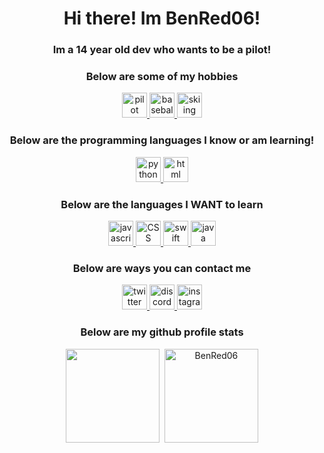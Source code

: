 <h1 align="center">Hi there! Im BenRed06!</h1>
<h3 align="center">Im a 14 year old dev who wants to be a pilot!</h1>
<h3 align="center">Below are some of my hobbies</h3>
<p align="center">
    </a>
    <a href=title=" pilot">
        <img src="http://icons.iconarchive.com/icons/google/noto-emoji-travel-places/1024/42586-airplane-icon.png" alt="pilot" width="40" height="40" />
    </a>
    <a href= title="baseball">
        <img src="http://www.emoji.co.uk/files/emoji-one/activity-emoji-one/1682-skier.png" alt="baseball" width="40" height="40" />
   </a>
      <a href= title="skiing">
        <img src="https://hotemoji.com/images/dl/3/baseball-emoji-by-google.png" alt="skiing" width="40" height="40" />
   </a>
<h3 align="center">Below are the programming languages I know or am learning!</h3>
<p align="center">
    </a>
    <a href=title="Python">
        <img src="https://upload.wikimedia.org/wikipedia/commons/thumb/c/c3/Python-logo-notext.svg/1920px-Python-logo-notext.svg.png" alt="python" width="40" height="40" />
   </a>
      <a href=title="html">
        <img src="https://logos-download.com/wp-content/uploads/2017/07/HTML5_badge.png" alt="html" width="40" height="40" />
      </a>
   
<h3 align="center">Below are the languages I WANT to learn</h3>    

<p align="center">
     </a>
    <a href=title="javascript">
        <img src="https://seeklogo.com/images/N/nodejs-logo-FBE122E377-seeklogo.com.png" alt="javascript" width="40" height="40" />
    </a>
    <a href=title="CSS">
        <img src="https://maxcdn.icons8.com/Share/icon/Logos/css31600.png" alt="CSS" width="40" height="40" />
    </a>
    <a href=title="swift">
        <img src="https://www.wamatechnology.com/wp-content/uploads/2019/07/1138px-Swift_logo.svg_.png" alt="swift" width="40" height="40" />
    </a>
       <a href=title="java">
        <img src="https://image.flaticon.com/icons/png/512/226/226777.png" alt="java" width="40" height="40" />
    </a>
    
<h3 align="center">Below are ways you can contact me</h3> 
<p align="center">
  <a href="https://twitter.com/Ben69810452" title="twitter">
        <img src="http://3.bp.blogspot.com/-NxouMmz2bOY/T8_ac97cesI/AAAAAAAAGg0/e3vY1_bdnbE/s1600/Twitter+logo+2012.png" alt="twitter" width="40" height="40" />
    </a>
     <a href="https://discord.gg/hsrnUuJXQk" title="discord">
        <img src="https://maxcdn.icons8.com/Share/icon/Logos/discord_logo1600.png" alt="discord" width="40" height="40" />
    </a>
       <a href="https://www.instagram.com/benred06/" title="instagram">
        <img src="https://upload.wikimedia.org/wikipedia/commons/thumb/e/e7/Instagram_logo_2016.svg/1200px-Instagram_logo_2016.svg.png" alt="instagram" width="40" height="40" />
    </a>

<h3 align="center">Below are my github profile stats</h3>    
</a>
    
</p>
<p align="center">
    <img height="150px" src="https://github-readme-stats.vercel.app/api?username=BenRed06&show_icons=true&count_private=true&theme=tokyonight&hide=issues,contribs" />&nbsp;
    <img height="150px" src="https://github-readme-stats.vercel.app/api/top-langs/?username=BenRed06&layout=compact&count_private=true&theme=vue-dark" alt="BenRed06" />
</p>
